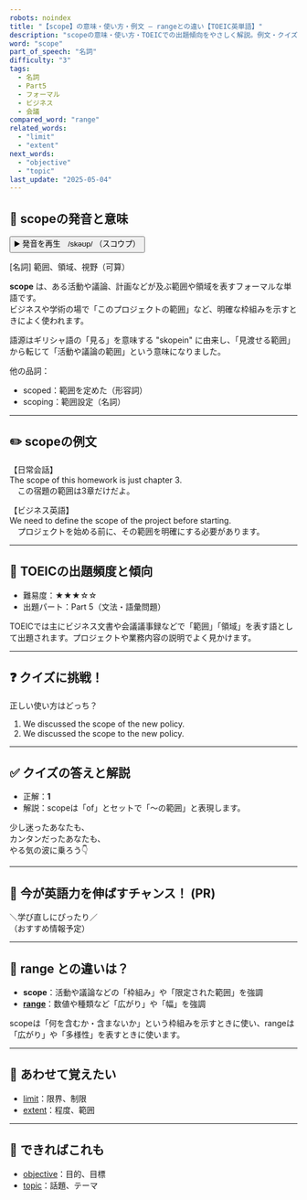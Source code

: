 ```yaml
---
robots: noindex
title: "【scope】の意味・使い方・例文 ― rangeとの違い【TOEIC英単語】"
description: "scopeの意味・使い方・TOEICでの出題傾向をやさしく解説。例文・クイズ付きでrangeとの違いもわかりやすく学べます。"
word: "scope"
part_of_speech: "名詞"
difficulty: "3"
tags:
  - 名詞
  - Part5
  - フォーマル
  - ビジネス
  - 会議
compared_word: "range"
related_words:
  - "limit"
  - "extent"
next_words:
  - "objective"
  - "topic"
last_update: "2025-05-04"
---
```


## 🔰 scopeの発音と意味

<button class="play-audio" onclick="playTTS('scope')">
  <span class="play-audio-main">
    ▶️ 発音を再生　/skəʊp/
  </span>
  <span class="play-audio-sub">
    （スコウプ）
  </span>
</button>

[名詞] 範囲、領域、視野（可算）

**scope** は、ある活動や議論、計画などが及ぶ範囲や領域を表すフォーマルな単語です。  
ビジネスや学術の場で「このプロジェクトの範囲」など、明確な枠組みを示すときによく使われます。

語源はギリシャ語の「見る」を意味する "skopein" に由来し、「見渡せる範囲」から転じて「活動や議論の範囲」という意味になりました。

他の品詞：  
- scoped：範囲を定めた（形容詞）
- scoping：範囲設定（名詞）

---

## ✏️ scopeの例文

【日常会話】  
The scope of this homework is just chapter 3.  
　この宿題の範囲は3章だけだよ。

【ビジネス英語】  
We need to define the scope of the project before starting.  
　プロジェクトを始める前に、その範囲を明確にする必要があります。

---

## 🎯 TOEICの出題頻度と傾向

- 難易度：★★★☆☆
- 出題パート：Part 5（文法・語彙問題）

TOEICでは主にビジネス文書や会議議事録などで「範囲」「領域」を表す語として出題されます。プロジェクトや業務内容の説明でよく見かけます。

---

## ❓ クイズに挑戦！

正しい使い方はどっち？

1. We discussed the scope of the new policy.  
2. We discussed the scope to the new policy.

---

## ✅ クイズの答えと解説

- 正解：**1**
- 解説：scopeは「of」とセットで「～の範囲」と表現します。

少し迷ったあなたも、  
カンタンだったあなたも、  
やる気の波に乗ろう👇️

---

## 🚀 今が英語力を伸ばすチャンス！ (PR)

<div class="info-center">
＼学び直しにぴったり／<br>  
（おすすめ情報予定）
</div>

---

## 🤔  range との違いは？

- **scope**：活動や議論などの「枠組み」や「限定された範囲」を強調
- **[range](/range)**：数値や種類など「広がり」や「幅」を強調

scopeは「何を含むか・含まないか」という枠組みを示すときに使い、rangeは「広がり」や「多様性」を表すときに使います。

---

## 🧩 あわせて覚えたい

- [limit](/limit)：限界、制限
- [extent](/extent)：程度、範囲

---

## 📖 できればこれも

- [objective](/objective)：目的、目標
- [topic](/topic)：話題、テーマ

<!-- cvid: aid37_bid41 -->
